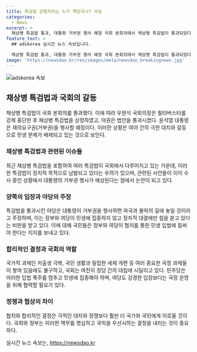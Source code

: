```yaml
---
title: 특검법 강행처리는 누가 책임지나? 사설
categories:
  - News
excerpt: >
  채상병 특검법 통과, 대통령 거부권 행사 예정 국회 본회의에서 채상병 특검법이 통과되었다. 이에 대한 대통령의 거부권 행사가 예정되어 있으며, 여야의 극한 대치 속에 민생 문제는 후순위로 밀려나고 있다. 또한, 다른 특검법 발의와 관련하여 국회의 입법 업무가 소홀해진 상황에 대한 우려도 대두되고 있다. 민주당은 입법 폭주를 멈추고 국가적 과제와 민생 문제에 집중할 것을 촉구하고 있다.
feature_text: >
  ## adskorea 실시간 뉴스 속보입니다.

  채상병 특검법 통과, 대통령 거부권 행사 예정 국회 본회의에서 채상병 특검법이 통과되었다. 이에 대한 대통령의 거부권 행사가 예정되어 있으며, 여야의 극한 대치 속에 민생 문제는 후순위로 밀려나고 있다. 또한, 다른 특검법 발의와 관련하여 국회의 입법 업무가 소홀해진 상황에 대한 우려도 대두되고 있다. 민주당은 입법 폭주를 멈추고 국가적 과제와 민생 문제에 집중할 것을 촉구하고 있다.
image: 'https://newsdao.kr/res/images/meta/newsdao_breakingnews.jpg'
---
```


<p><img src="https://newsdao.kr/res/images/meta/newsdao_breakingnews.jpg" alt="adskorea 속보" /></p>

<h2 data-ke-size="size26">채상병 특검법과 국회의 갈등</h2>

<p data-ke-size="size16">채상병 특검법이 국회 본회의를 통과했다. 이에 따라 우원식 국회의장은 필리버스터를 강제 중단한 후 채상병 특검법을 상정하였고, 야권은 법안을 통과시켰다. 윤석열 대통령은 재의요구권(거부권)을 행사할 예정이다. 이러한 상황은 여야 간의 극한 대치와 갈등으로 민생 문제가 배제되고 있는 것으로 보인다.</p>

<h3 data-ke-size="size22">채상병 특검법과 관련된 이슈들</h3>

<p data-ke-size="size16">최근 채상병 특검법을 포함하여 여러 특검법이 국회에서 다루어지고 있는 가운데, 이러한 특검법이 정치적 목적으로 남발되고 있다는 우려가 있으며, 관련된 사안들이 이미 수사 중인 상황에서 대통령의 거부권 행사가 예상된다는 점에서 논란이 되고 있다.</p>

<h3 data-ke-size="size22">양쪽의 입장과 야당의 주장</h3>

<p data-ke-size="size16">특검법을 통과시킨 야당은 대통령이 거부권을 행사하면 파국과 몰락의 길에 놓일 것이라고 주장하며, 이는 정부와 여당이 민생에 집중하지 않고 정치적 대결에만 힘을 쏟고 있다는 비판을 받고 있다. 이에 대해 국민들은 정부와 여당이 협치를 통한 민생 입법에 힘써야 한다는 지지를 보내고 있다.</p>

<h3 data-ke-size="size22">합리적인 결정과 국회의 역할</h3>

<p data-ke-size="size16">국가적 과제인 저출생 극복, 국민 생활과 밀접한 세제 개편 등 여러 중요한 국정 과제들이 쌓여 있음에도 불구하고, 국회는 여전히 정당 간의 대립에 시달리고 있다. 민주당은 이러한 입법 폭주를 멈추고 민생에 집중해야 하며, 여당도 강경한 입장보다는 국정 운영을 위해 협력할 필요가 있다.</p>

<h3 data-ke-size="size22">정쟁과 협상의 차이</h3>

<p data-ke-size="size16">협치와 합리적인 결정은 극적인 대치와 정쟁보다 훨씬 더 국가와 국민에게 이로울 것이다. 국회와 정부는 이러한 책무를 명심하고 국익을 우선시하는 결정을 내리는 것이 중요하다.</p>
실시간 뉴스 속보는, <a href="https://newsdao.kr" rel="dofollow">https://newsdao.kr</a>


